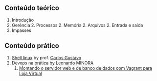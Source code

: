 
## Conteúdo teórico

1. Introdução
1. Gerência
    2. Processos
    2. Memória
    2. Arquivos
    2. Entrada e saída
1. Impasses


## Conteúdo prático

1. [Shell linux](http://diatinf.ifrn.edu.br/prof/doku.php?id=user:1379492:introducao_aos_sistemas_abertos) by prof. [Carlos Gustavo](http://diatinf.ifrn.edu.br/prof/doku.php?id=user:1379492)
2. Devops na prática by [Leonardo MINORA](https://github.com/leonardo-minora/)
    1. [Montando o servidor web e de banco de dados com Vagrant para Loja Virtual](devops-na-pratica/vagrant)
